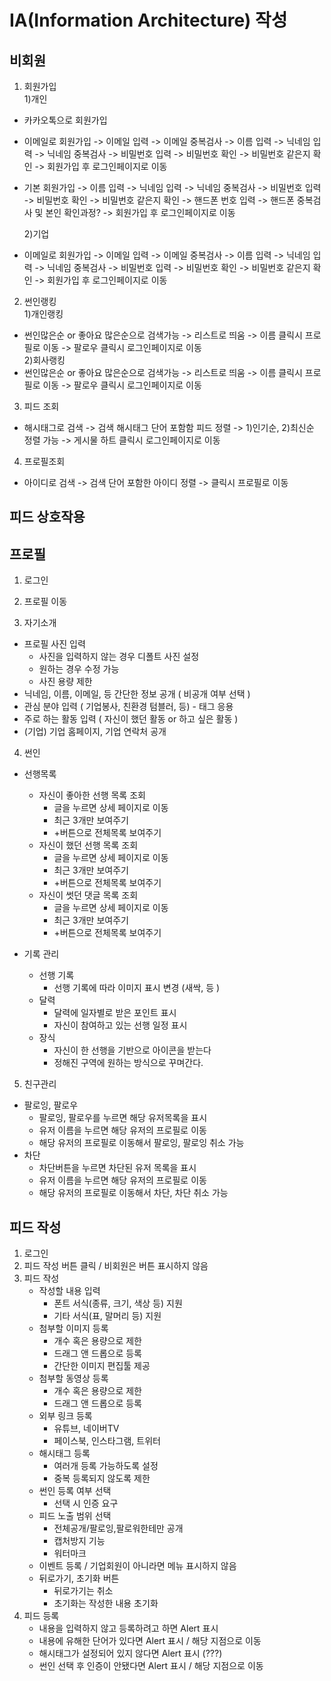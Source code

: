 # IA(Information Architecture) 작성

## 비회원

1. 회원가입  
  1)개인
  - 카카오톡으로 회원가입
  - 이메일로 회원가입 -> 이메일 입력 -> 이메일 중복검사 -> 이름 입력 -> 닉네임 입력 -> 닉네임 중복검사 -> 비밀번호 입력 -> 비밀번호 확인 -> 비밀번호 같은지 확인 -> 회원가입 후 로그인페이지로 이동
  - 기본 회원가입 -> 이름 입력 -> 닉네임 입력 -> 닉네임 중복검사 -> 비밀번호 입력 -> 비밀번호 확인 -> 비밀번호 같은지 확인 -> 핸드폰 번호 입력 -> 핸드폰 중복검사 및 본인 확인과정? -> 회원가입 후 로그인페이지로 이동

    2)기업
  - 이메일로 회원가입 -> 이메일 입력 -> 이메일 중복검사 -> 이름 입력 -> 닉네임 입력 -> 닉네임 중복검사 -> 비밀번호 입력 -> 비밀번호 확인 -> 비밀번호 같은지 확인 -> 회원가입 후 로그인페이지로 이동


2. 썬인랭킹  
1)개인랭킹
  - 썬인많은순 or 좋아요 많은순으로 검색가능 -> 리스트로 띄움 -> 이름 클릭시 프로필로 이동 -> 팔로우 클릭시 로그인페이지로 이동  
  2)회사랭킹
  - 썬인많은순 or 좋아요 많은순으로 검색가능 -> 리스트로 띄움 -> 이름 클릭시 프로필로 이동 -> 팔로우 클릭시 로그인페이지로 이동

3. 피드 조회
  - 해시태그로 검색 -> 검색 해시태그 단어 포함함 피드 정렬 -> 1)인기순, 2)최신순 정렬 가능 -> 게시물 하트 클릭시 로그인페이지로 이동

4. 프로필조회
  - 아이디로 검색 -> 검색 단어 포함한 아이디 정렬 -> 클릭시 프로필로 이동

## 피드 상호작용

## 프로필

1. 로그인
2. 프로필 이동

3. 자기소개

* 프로필 사진 입력
  * 사진을 입력하지 않는 경우 디폴트 사진 설정
  * 원하는 경우 수정 가능
  * 사진 용량 제한
* 닉네임, 이름, 이메일, 등 간단한 정보 공개 ( 비공개 여부 선택 )
* 관심 분야 입력 ( 기업봉사, 친환경 텀블러, 등) - 태그 응용
* 주로 하는 활동 입력  ( 자신이 했던 활동 or 하고 싶은 활동 )
* (기업) 기업 홈페이지, 기업 연락처 공개

4. 썬인

* 선행목록
  * 자신이 좋아한 선행 목록 조회
    * 글을 누르면 상세 페이지로 이동
    * 최근 3개만 보여주기
    * +버튼으로  전체목록 보여주기
  * 자신이 했던 선행 목록 조회
    * 글을 누르면 상세 페이지로 이동
    * 최근 3개만 보여주기
    * +버튼으로  전체목록 보여주기
  * 자신이 썻던 댓글 목록 조회
    * 글을 누르면 상세 페이지로 이동
    * 최근 3개만 보여주기
    * +버튼으로  전체목록 보여주기

* 기록 관리
  * 선행 기록
    * 선행 기록에 따라 이미지 표시 변경 (새싹, 등 )
  * 달력
    * 달력에 일자별로 받은 포인트 표시
    * 자신이 참여하고 있는 선행 일정 표시
  * 장식
    * 자신이 한 선행을 기반으로 아이콘을 받는다
    * 정해진 구역에 원하는 방식으로 꾸며간다.

5. 친구관리

* 팔로잉, 팔로우
  * 팔로잉, 팔로우를 누르면 해당 유저목록을 표시
  * 유저 이름을 누르면 해당 유저의 프로필로 이동
  * 해당 유저의 프로필로 이동해서 팔로잉, 팔로잉 취소 가능
* 차단
  * 차단버튼을 누르면 차단된 유저 목록을 표시
  * 유저 이름을 누르면 해당 유저의 프로필로 이동
  * 해당 유저의 프로필로 이동해서 차단, 차단 취소 가능

## 피드 작성

1. 로그인
2. 피드 작성 버튼 클릭 / 비회원은 버튼 표시하지 않음
3. 피드 작성
   - 작성할 내용 입력
     - 폰트 서식(종류, 크기, 색상 등) 지원
     - 기타 서식(표, 말머리 등) 지원
   - 첨부할 이미지 등록
     - 개수 혹은 용량으로 제한
     - 드래그 앤 드롭으로 등록
     - 간단한 이미지 편집툴 제공
   - 첨부할 동영상 등록
     - 개수 혹은 용량으로 제한
     - 드래그 앤 드롭으로 등록
   - 외부 링크 등록
     - 유튜브, 네이버TV
     - 페이스북, 인스타그램, 트위터
   - 해시태그 등록
     - 여러개 등록 가능하도록 설정
     - 중복 등록되지 않도록 제한
   - 썬인 등록 여부 선택
     - 선택 시 인증 요구
   - 피드 노출 범위 선택
     - 전체공개/팔로잉,팔로워한테만 공개
     - 캡처방지 기능
     - 워터마크
   - 이벤트 등록 / 기업회원이 아니라면 메뉴 표시하지 않음
   - 뒤로가기, 초기화 버튼
     - 뒤로가기는 취소
     - 초기화는 작성한 내용 초기화
4. 피드 등록
   - 내용을 입력하지 않고 등록하려고 하면 Alert 표시
   - 내용에 유해한 단어가 있다면 Alert 표시 / 해당 지점으로 이동
   - 해시태그가 설정되어 있지 않다면 Alert 표시 (???)
   - 썬인 선택 후 인증이 안됐다면 Alert 표시 / 해당 지점으로 이동
